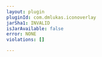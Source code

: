 ```yaml
---
layout: plugin
pluginId: com.dmlukas.iconoverlay
jarSha1: INVALID
isJarAvailable: false
error: NONE
violations: []

---
```

